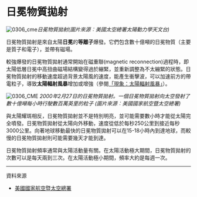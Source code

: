 # 日冕物質拋射

![0306_cme](./static/0306_cme.jpg)*日冕物質拋射(圖片來源︰美國太空總署太陽動力學天文台)*

日冕物質拋射是來自太陽**日冕**的**等離子**爆發。它們包含數十億噸的日冕物質（主要是質子和電子），並帶有磁場。

較強爆發的日冕物質拋射通常開始在磁重聯(magnetic reconnection)過程時，即太陽低層日冕中高扭曲磁場結構變得過於繃緊，並重新調整為不太繃緊的狀態。日冕物質拋射的移動速度超過背景太陽風的速度，能產生衝擊波，可以加速前方的帶電粒子，導致**太陽輻射風暴**增加或增強（參閱[「現象：太陽輻射風暴」](#/zh_hk/section/phenomena/solar-radiation-storm)）。

![0306_CME](./static/0306_CME.gif)
*2000年2月27日的日冕物質拋射。一個日冕物質拋射向太空發射了數十億噸每小時行駛數百萬英里的粒子 (圖片來源︰美國國家航空暨太空總署)*

與太陽耀斑相反，日冕物質拋射並不是特別明亮，並可能需要數小時才能從太陽完全噴發。日冕物質拋射從太陽向外移動，速度從低於每秒250公里到接近每秒3000公里。向著地球移動最快的日冕物質拋射可以在15-18小時內到達地球，而較慢的日冕物質拋射則可能需要幾天才能到達。

日冕物質拋射頻率通常與太陽活動量有關。在太陽活動極大期間，日冕物質拋射的次數可以是每天兩到三次。在太陽活動極小期間，頻率大約是每週一次。

---

資料來源

- [美國國家航空暨太空總署](https://solarscience.msfc.nasa.gov/CMEs.shtml)
